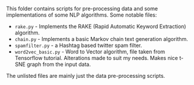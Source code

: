 This folder contains scripts for pre-processing data and some implementations of some NLP algorithms. Some notable files:

* `rake.py` - Implements the RAKE (Rapid Automatic Keyword Extraction) algorithm.
* `chain.py` - Implements a basic Markov chain text generation algorithm.
* `spamfilter.py` - a Hashtag based twitter spam filter.
* `word2vec_basic.py` - Word to Vector algorithm, file taken from Tensorflow tutorial. Alterations made to suit my needs. Makes nice t-SNE graph from the input data.

The unlisted files are mainly just the data pre-processing scripts.
